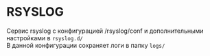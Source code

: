 # RSYSLOG
Сервис rsyslog с конфигурацией /rsyslog/conf и дополнительными настройками в `rsyslog.d/`      
В данной конфигурации сохраняет логи в папку `logs/`

